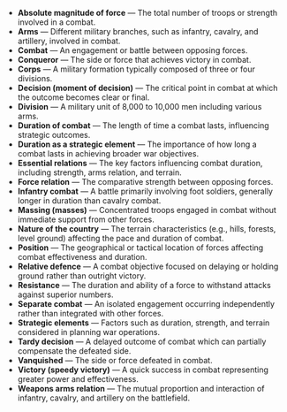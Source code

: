 - **Absolute magnitude of force** — The total number of troops or strength involved in a combat.
- **Arms** — Different military branches, such as infantry, cavalry, and artillery, involved in combat.
- **Combat** — An engagement or battle between opposing forces.
- **Conqueror** — The side or force that achieves victory in combat.
- **Corps** — A military formation typically composed of three or four divisions.
- **Decision (moment of decision)** — The critical point in combat at which the outcome becomes clear or final.
- **Division** — A military unit of 8,000 to 10,000 men including various arms.
- **Duration of combat** — The length of time a combat lasts, influencing strategic outcomes.
- **Duration as a strategic element** — The importance of how long a combat lasts in achieving broader war objectives.
- **Essential relations** — The key factors influencing combat duration, including strength, arms relation, and terrain.
- **Force relation** — The comparative strength between opposing forces.
- **Infantry combat** — A battle primarily involving foot soldiers, generally longer in duration than cavalry combat.
- **Massing (masses)** — Concentrated troops engaged in combat without immediate support from other forces.
- **Nature of the country** — The terrain characteristics (e.g., hills, forests, level ground) affecting the pace and duration of combat.
- **Position** — The geographical or tactical location of forces affecting combat effectiveness and duration.
- **Relative defence** — A combat objective focused on delaying or holding ground rather than outright victory.
- **Resistance** — The duration and ability of a force to withstand attacks against superior numbers.
- **Separate combat** — An isolated engagement occurring independently rather than integrated with other forces.
- **Strategic elements** — Factors such as duration, strength, and terrain considered in planning war operations.
- **Tardy decision** — A delayed outcome of combat which can partially compensate the defeated side.
- **Vanquished** — The side or force defeated in combat.
- **Victory (speedy victory)** — A quick success in combat representing greater power and effectiveness.
- **Weapons arms relation** — The mutual proportion and interaction of infantry, cavalry, and artillery on the battlefield.
